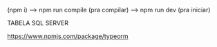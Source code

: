 (npm i)
--> npm run compile (pra compilar)
--> npm run dev (pra iniciar)

TABELA SQL SERVER

https://www.npmjs.com/package/typeorm
